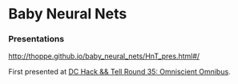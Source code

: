 # Baby Neural Nets

### Presentations

http://thoppe.github.io/baby_neural_nets/HnT_pres.html#/

First presented at [DC Hack && Tell Round 35: Omniscient Omnibus](https://www.meetup.com/DC-Hack-and-Tell/events/232161053/).

